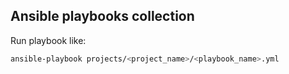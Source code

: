 ## Ansible playbooks collection
Run playbook like:
```sh
ansible-playbook projects/<project_name>/<playbook_name>.yml
```
